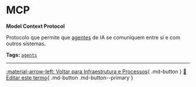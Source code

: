 # MCP

**Model Context Protocol**

Protocolo que permite que [agentes](../agentes-ia/agente.md) de IA se comuniquem entre si e com outros sistemas.


**Tags:** [`agents`](../tags.md#agents)

---

[:material-arrow-left: Voltar para Infraestrutura e Processos](index.md){ .md-button }
[📝 Editar este termo](https://github.com/seu-usuario/glossario-ia/edit/main/glossario.yaml){ .md-button .md-button--primary }
